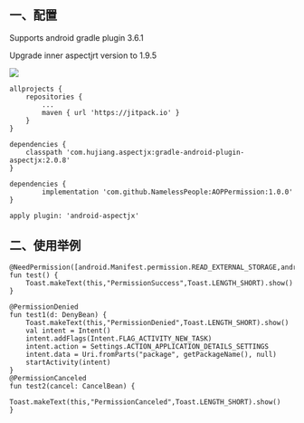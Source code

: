 ## 一、配置

Supports android gradle plugin 3.6.1

Upgrade inner aspectjrt version to 1.9.5

[![](https://jitpack.io/v/NamelessPeople/AOPPermission.svg)](https://jitpack.io/#NamelessPeople/AOPPermission)

	allprojects {
		repositories {
			...
			maven { url 'https://jitpack.io' }
		}
	}
  
	dependencies {
		classpath 'com.hujiang.aspectjx:gradle-android-plugin-aspectjx:2.0.8'
	}
  
	dependencies {
			implementation 'com.github.NamelessPeople:AOPPermission:1.0.0'
	}
	
	apply plugin: 'android-aspectjx'
	
## 二、使用举例
    @NeedPermission([android.Manifest.permission.READ_EXTERNAL_STORAGE,android.Manifest.permission.WRITE_EXTERNAL_STORAGE])
    fun test() {
        Toast.makeText(this,"PermissionSuccess",Toast.LENGTH_SHORT).show()
    }

    @PermissionDenied
    fun test1(d: DenyBean) {
        Toast.makeText(this,"PermissionDenied",Toast.LENGTH_SHORT).show()
        val intent = Intent()
        intent.addFlags(Intent.FLAG_ACTIVITY_NEW_TASK)
        intent.action = Settings.ACTION_APPLICATION_DETAILS_SETTINGS
        intent.data = Uri.fromParts("package", getPackageName(), null)
        startActivity(intent)
    }
    @PermissionCanceled
    fun test2(cancel: CancelBean) {
        Toast.makeText(this,"PermissionCanceled",Toast.LENGTH_SHORT).show()
    }
    
    
